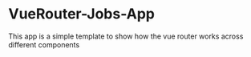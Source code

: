 # VueRouter-Jobs-App
This app is a simple template to show how the vue router works across different components
